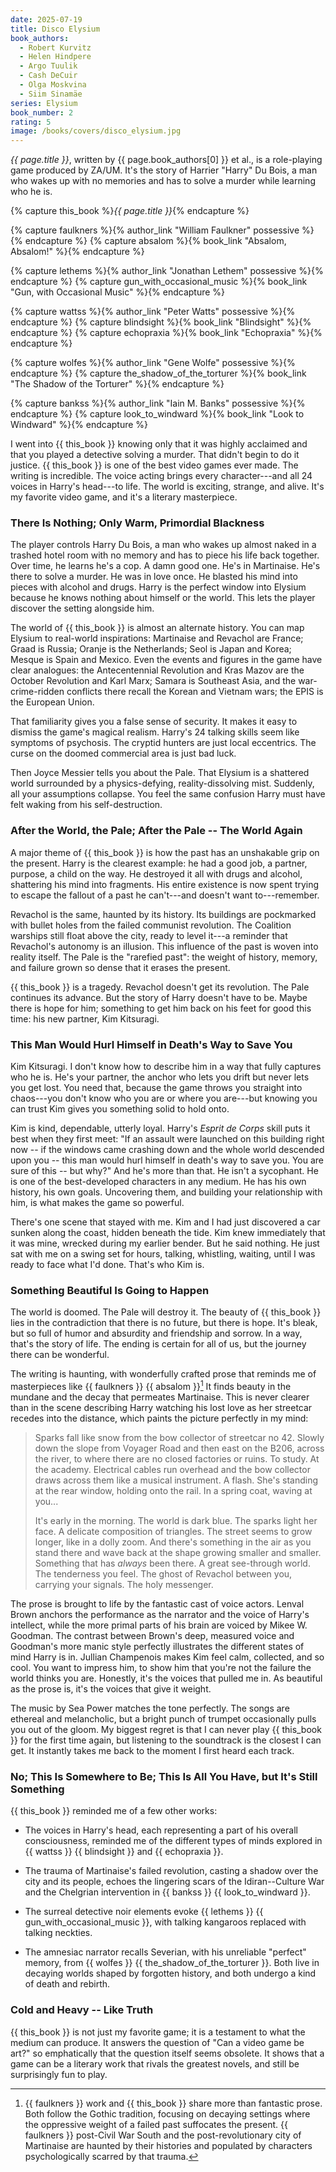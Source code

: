 ```yaml
---
date: 2025-07-19
title: Disco Elysium
book_authors:
  - Robert Kurvitz
  - Helen Hindpere
  - Argo Tuulik
  - Cash DeCuir
  - Olga Moskvina
  - Siim Sinamäe
series: Elysium
book_number: 2
rating: 5
image: /books/covers/disco_elysium.jpg
---
```


<cite class="video-game-title">{{ page.title }}</cite>, written by <span
class="author-name">{{ page.book_authors[0] }}</span> <abbr class="etal">et
al.</abbr>, is a role-playing game produced by ZA/UM. It's the story of
Harrier "Harry" Du Bois, a man who wakes up with no memories and has to solve
a murder while learning who he is.

{% capture this_book %}<cite class="book-title">{{ page.title }}</cite>{% endcapture %}

{% capture faulkners %}{% author_link "William Faulkner" possessive %}{% endcapture %}
{% capture absalom %}{% book_link "Absalom, Absalom!" %}{% endcapture %}

{% capture lethems %}{% author_link "Jonathan Lethem" possessive %}{% endcapture %}
{% capture gun_with_occasional_music %}{% book_link "Gun, with Occasional Music" %}{% endcapture %}

{% capture wattss %}{% author_link "Peter Watts" possessive %}{% endcapture %}
{% capture blindsight %}{% book_link "Blindsight" %}{% endcapture %}
{% capture echopraxia %}{% book_link "Echopraxia" %}{% endcapture %}

{% capture wolfes %}{% author_link "Gene Wolfe" possessive %}{% endcapture %}
{% capture the_shadow_of_the_torturer %}{% book_link "The Shadow of the Torturer" %}{% endcapture %}

{% capture bankss %}{% author_link "Iain M. Banks" possessive %}{% endcapture %}
{% capture look_to_windward %}{% book_link "Look to Windward" %}{% endcapture %}

I went into {{ this_book }} knowing only that it was highly acclaimed and that
you played a detective solving a murder. That didn't begin to do it justice.
{{ this_book }} is one of the best video games ever made. The writing is
incredible. The voice acting brings every character---and all 24 voices in
Harry's head---to life. The world is exciting, strange, and alive. It's my
favorite video game, and it's a literary masterpiece.

### There Is Nothing; Only Warm, Primordial Blackness

The player controls Harry Du Bois, a man who wakes up almost naked in a
trashed hotel room with no memory and has to piece his life back together.
Over time, he learns he's a cop. A damn good one. He's in Martinaise. He's
there to solve a murder. He was in love once. He blasted his mind into pieces
with alcohol and drugs. Harry is the perfect window into Elysium because he
knows nothing about himself or the world. This lets the player discover the
setting alongside him.

The world of {{ this_book }} is almost an alternate history. You can map
Elysium to real-world inspirations: Martinaise and Revachol are France; Graad
is Russia; Oranje is the Netherlands; Seol is Japan and Korea; Mesque is Spain
and Mexico. Even the events and figures in the game have clear analogues: the
Antecentennial Revolution and Kras Mazov are the October Revolution and Karl
Marx; Samara is Southeast Asia, and the war-crime-ridden conflicts there
recall the Korean and Vietnam wars; the EPIS is the European Union.

That familiarity gives you a false sense of security. It makes it easy to
dismiss the game's magical realism. Harry's 24 talking skills seem like
symptoms of psychosis. The cryptid hunters are just local eccentrics. The
curse on the doomed commercial area is just bad luck.

Then Joyce Messier tells you about the Pale. That Elysium is a shattered world
surrounded by a physics-defying, reality-dissolving mist. Suddenly, all your
assumptions collapse. You feel the same confusion Harry must have felt waking
from his self-destruction.

### After the World, the Pale; After the Pale -- The World Again

A major theme of {{ this_book }} is how the past has an unshakable grip on the
present. Harry is the clearest example: he had a good job, a partner, purpose,
a child on the way. He destroyed it all with drugs and alcohol, shattering his
mind into fragments. His entire existence is now spent trying to escape the
fallout of a past he can't---and doesn't want to---remember.

Revachol is the same, haunted by its history. Its buildings are pockmarked
with bullet holes from the failed communist revolution. The Coalition warships
still float above the city, ready to level it---a reminder that Revachol's
autonomy is an illusion. This influence of the past is woven into reality
itself. The Pale is the "rarefied past": the weight of history, memory, and
failure grown so dense that it erases the present.

{{ this_book }} is a tragedy. Revachol doesn't get its revolution. The Pale
continues its advance. But the story of Harry doesn't have to be. Maybe there
is hope for him; something to get him back on his feet for good this time: his
new partner, Kim Kitsuragi.

### This Man Would Hurl Himself in Death's Way to Save You

Kim Kitsuragi. I don't know how to describe him in a way that fully captures
who he is. He's your partner, the anchor who lets you drift but never lets you
get lost. You need that, because the game throws you straight into chaos---you
don't know who you are or where you are---but knowing you can trust Kim gives
you something solid to hold onto.

Kim is kind, dependable, utterly loyal. Harry's _Esprit de Corps_ skill puts
it best when they first meet: "If an assault were launched on this building
right now -- if the windows came crashing down and the whole world descended
upon you -- this man would hurl himself in death's way to save you. You are
sure of this -- but why?" And he's more than that. He isn't a sycophant. He is
one of the best-developed characters in any medium. He has his own history,
his own goals. Uncovering them, and building your relationship with him, is
what makes the game so powerful.

There's one scene that stayed with me. Kim and I had just discovered a car
sunken along the coast, hidden beneath the tide. Kim knew immediately that it
was mine, wrecked during my earlier bender. But he said nothing. He just sat
with me on a swing set for hours, talking, whistling, waiting, until I was
ready to face what I'd done. That's who Kim is.

### Something Beautiful Is Going to Happen

The world is doomed. The Pale will destroy it. The beauty of {{ this_book }}
lies in the contradiction that there is no future, but there is hope. It's
bleak, but so full of humor and absurdity and friendship and sorrow. In a way,
that's the story of life. The ending is certain for all of us, but the journey
there can be wonderful.

The writing is haunting, with wonderfully crafted prose that reminds me of
masterpieces like {{ faulkners }} {{ absalom }}[^gothic] It finds beauty in
the mundane and the decay that permeates Martinaise. This is never clearer
than in the scene describing Harry watching his lost love as her streetcar
recedes into the distance, which paints the picture perfectly in my mind:

[^gothic]: {{ faulkners }} work and {{ this_book }} share more than fantastic
    prose. Both follow the Gothic tradition, focusing on decaying settings
    where the oppressive weight of a failed past suffocates the present. {{
    faulkners }} post-Civil War South and the post-revolutionary city of
    Martinaise are haunted by their histories and populated by characters
    psychologically scarred by that trauma.

> Sparks fall like snow from the bow collector of streetcar no 42. Slowly down
> the slope from Voyager Road and then east on the B206, across the river, to
> where there are no closed factories or ruins. To study. At the academy.
> Electrical cables run overhead and the bow collector draws across them like
> a musical instrument. A flash. She's standing at the rear window, holding
> onto the rail. In a spring coat, waving at you...
>
> It's early in the morning. The world is dark blue. The sparks light her
> face. A delicate composition of triangles. The street seems to grow longer,
> like in a dolly zoom. And there's something in the air as you stand there
> and wave back at the shape growing smaller and smaller. Something that has
> *always* been there. A great see-through world. The tenderness you feel. The
> ghost of Revachol between you, carrying your signals. The holy messenger.

The prose is brought to life by the fantastic cast of voice actors. Lenval
Brown anchors the performance as the narrator and the voice of Harry's
intellect, while the more primal parts of his brain are voiced by Mikee W.
Goodman. The contrast between Brown's deep, measured voice and Goodman's more
manic style perfectly illustrates the different states of mind Harry is in.
Jullian Champenois makes Kim feel calm, collected, and so cool. You want to
impress him, to show him that you're not the failure the world thinks you are.
Honestly, it's the voices that pulled me in. As beautiful as the prose is,
it's the voices that give it weight.

The music by Sea Power matches the tone perfectly. The songs are ethereal and
melancholic, but a bright punch of trumpet occasionally pulls you out of the
gloom. My biggest regret is that I can never play {{ this_book }} for the
first time again, but listening to the soundtrack is the closest I can get. It
instantly takes me back to the moment I first heard each track.

### No; This Is Somewhere to Be; This Is All You Have, but It's Still Something

{{ this_book }} reminded me of a few other works:

- The voices in Harry's head, each representing a part of his overall
  consciousness, reminded me of the different types of minds explored in {{
  wattss }} {{ blindsight }} and {{ echopraxia }}.

- The trauma of Martinaise's failed revolution, casting a shadow over the city
  and its people, echoes the lingering scars of the Idiran--Culture War and
  the Chelgrian intervention in {{ bankss }} {{ look_to_windward }}.

- The surreal detective noir elements evoke {{ lethems }} {{
  gun_with_occasional_music }}, with talking kangaroos replaced with talking
  neckties.

- The amnesiac narrator recalls Severian, with his unreliable "perfect"
  memory, from {{ wolfes }} {{ the_shadow_of_the_torturer }}. Both live in
  decaying worlds shaped by forgotten history, and both undergo a kind of
  death and rebirth.

### Cold and Heavy -- Like Truth

{{ this_book }} is not just my favorite game; it is a testament to what the
medium can produce. It answers the question of "Can a video game be art?" so
emphatically that the question itself seems obsolete. It shows that a game can
be a literary work that rivals the greatest novels, and still be surprisingly
fun to play.
